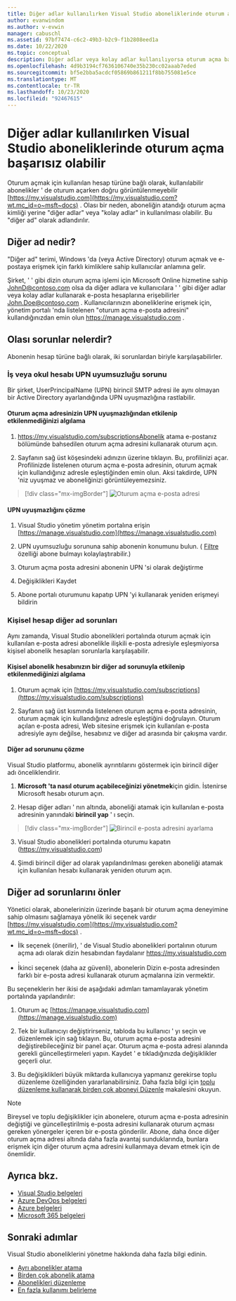 ```yaml
---
title: Diğer adlar kullanılırken Visual Studio aboneliklerinde oturum açma başarısız olabilir | Microsoft Docs
author: evanwindom
ms.author: v-evwin
manager: cabuschl
ms.assetid: 97bf7474-c6c2-49b3-b2c9-f1b2808eed1a
ms.date: 10/22/2020
ms.topic: conceptual
description: Diğer adlar veya kolay adlar kullanılıyorsa oturum açma başarısız olabilir
ms.openlocfilehash: 4d9b3194cf7636106740e35b230cc02aaab7eded
ms.sourcegitcommit: bf5e2bba5acdcf05869b861211f8bb755081e5ce
ms.translationtype: MT
ms.contentlocale: tr-TR
ms.lasthandoff: 10/23/2020
ms.locfileid: "92467615"
---
```

# <a name="signing-into-visual-studio-subscriptions-may-fail-when-using-aliases"></a>Diğer adlar kullanılırken Visual Studio aboneliklerinde oturum açma başarısız olabilir
Oturum açmak için kullanılan hesap türüne bağlı olarak, kullanılabilir abonelikler ' de oturum açarken doğru görüntülenmeyebilir [https://my.visualstudio.com](https://my.visualstudio.com?wt.mc_id=o~msft~docs) . Olası bir neden, aboneliğin atandığı oturum açma kimliği yerine "diğer adlar" veya "kolay adlar" in kullanılması olabilir. Bu "diğer ad" olarak adlandırılır.

## <a name="what-is-aliasing"></a>Diğer ad nedir?
"Diğer ad" terimi, Windows 'da (veya Active Directory) oturum açmak ve e-postaya erişmek için farklı kimliklere sahip kullanıcılar anlamına gelir.

Şirket, ' ' gibi dizin oturum açma işlemi için Microsoft Online hizmetine sahip JohnD@contoso.com olsa da diğer adlara ve kullanıcılara ' ' gibi diğer adlar veya kolay adlar kullanarak e-posta hesaplarına erişebilirler John.Doe@contoso.com . Kullanıcılarınızın aboneliklerine erişmek için, yönetim portalı 'nda listelenen "oturum açma e-posta adresini" kullandığınızdan emin olun https://manage.visualstudio.com . 

## <a name="what-are-the-potential-issues"></a>Olası sorunlar nelerdir?

Abonenin hesap türüne bağlı olarak, iki sorunlardan biriyle karşılaşabilirler. 

### <a name="work-or-school-account-upn-mismatch-issue"></a>İş veya okul hesabı UPN uyumsuzluğu sorunu 
Bir şirket, UserPrincipalName (UPN) birincil SMTP adresi ile aynı olmayan bir Active Directory ayarlandığında UPN uyuşmazlığına rastlabilir. 

#### <a name="how-to-detect-if-your-sign-in-address-is-impacted-by-a-upn-mismatch"></a>Oturum açma adresinizin UPN uyuşmazlığından etkilenip etkilenmediğinizi algılama 

1. https://my.visualstudio.com/subscriptionsAbonelik atama e-postanız bölümünde bahsedilen oturum açma adresini kullanarak oturum açın.

2. Sayfanın sağ üst köşesindeki adınızın üzerine tıklayın.  Bu, profilinizi açar.  Profilinizde listelenen oturum açma e-posta adresinin, oturum açmak için kullandığınız adresle eşleştiğinden emin olun.  Aksi takdirde, UPN 'niz uyuşmaz ve aboneliğinizi görüntüleyemezsiniz. 

> [!div class="mx-imgBorder"]
> ![Oturum açma e-posta adresi](_img//aliasing/sign-in-email.png "Profilinizde görünen e-posta adresinin, oturum açmak için kullandığınız bir adresle eşleştiğinden emin olun.")

#### <a name="how-to-fix-a-upn-mismatch"></a>UPN uyuşmazlığını çözme

1. Visual Studio yönetim yönetim portalına erişin [https://manage.visualstudio.com](https://manage.visualstudio.com) 

2. UPN uyumsuzluğu sorununa sahip abonenin konumunu bulun. ( [Filtre](search-license.md) özelliği abone bulmayı kolaylaştırabilir.)

3. Oturum açma posta adresini abonenin UPN 'si olarak değiştirme 

0. Değişiklikleri Kaydet 

0. Abone portalı oturumunu kapatıp UPN 'yi kullanarak yeniden erişmeyi bildirin 

### <a name="personal-account-aliasing-issue"></a>Kişisel hesap diğer ad sorunları

Aynı zamanda, Visual Studio abonelikleri portalında oturum açmak için kullanılan e-posta adresi abonelikle ilişkili e-posta adresiyle eşleşmiyorsa kişisel abonelik hesapları sorunlarla karşılaşabilir. 

#### <a name="how-to-detect-if-your-personal-subscription-account-is-impacted-by-an-aliasing-issue"></a>Kişisel abonelik hesabınızın bir diğer ad sorunuyla etkilenip etkilenmediğinizi algılama

1. Oturum açmak için [https://my.visualstudio.com/subscriptions](https://my.visualstudio.com/subscriptions)

0. Sayfanın sağ üst kısmında listelenen oturum açma e-posta adresinin, oturum açmak için kullandığınız adresle eşleştiğini doğrulayın.  Oturum açılan e-posta adresi, Web sitesine erişmek için kullanılan e-posta adresiyle aynı değilse, hesabınız ve diğer ad arasında bir çakışma vardır.

#### <a name="how-to-fix-an-alias-issue"></a>Diğer ad sorununu çözme

Visual Studio platformu, abonelik ayrıntılarını göstermek için birincil diğer adı önceliklendirir. 

1. **Microsoft 'ta nasıl oturum açabileceğinizi yönetmek**için gidin. İstenirse Microsoft hesabı oturum açın. 

2. Hesap diğer adları ' nın altında, aboneliği atamak için kullanılan e-posta adresinin yanındaki **birincil yap** ' ı seçin. 

> [!div class="mx-imgBorder"]
> ![Birincil e-posta adresini ayarlama](_img//aliasing/account-aliases.png "Abonelikleriniz için birincil diğer ad seçmek üzere birincil yap bağlantısını kullanın.")

3. Visual Studio abonelikleri portalında oturumu kapatın (https://my.visualstudio.com) 

4. Şimdi birincil diğer ad olarak yapılandırılması gereken aboneliği atamak için kullanılan hesabı kullanarak yeniden oturum açın. 

## <a name="preventing-aliasing-issues"></a>Diğer ad sorunlarını önler

Yönetici olarak, abonelerinizin üzerinde başarılı bir oturum açma deneyimine sahip olmasını sağlamaya yönelik iki seçenek vardır [https://my.visualstudio.com](https://my.visualstudio.com?wt.mc_id=o~msft~docs) .
- İlk seçenek (önerilir), ' de Visual Studio abonelikleri portalının oturum açma adı olarak dizin hesabından faydalanır https://my.visualstudio.com .  
- İkinci seçenek (daha az güvenli), abonelerin Dizin e-posta adresinden farklı bir e-posta adresi kullanarak oturum açmalarına izin vermektir.

Bu seçeneklerin her ikisi de aşağıdaki adımları tamamlayarak yönetim portalında yapılandırılır:  
1. Oturum aç [https://manage.visualstudio.com](https://manage.visualstudio.com) 

0. Tek bir kullanıcıyı değiştirirseniz, tabloda bu kullanıcı ' yı seçin ve düzenlemek için sağ tıklayın. Bu, oturum açma e-posta adresini değiştirebileceğiniz bir panel açar. Oturum açma e-posta adresi alanında gerekli güncelleştirmeleri yapın. Kaydet ' e tıkladığınızda değişiklikler geçerli olur.  

0. Bu değişiklikleri büyük miktarda kullanıcıya yapmanız gerekirse toplu düzenleme özelliğinden yararlanabilirsiniz. Daha fazla bilgi için [toplu düzenleme kullanarak birden çok aboneyi Düzenle](./edit-license.md#edit-multiple-subscribers-using-bulk-edit) makalesini okuyun.

> [!NOTE]
> Bireysel ve toplu değişiklikler için abonelere, oturum açma e-posta adresinin değiştiği ve güncelleştirilmiş e-posta adresini kullanarak oturum açması gereken yönergeler içeren bir e-posta gönderilir. Abone, daha önce diğer oturum açma adresi altında daha fazla avantaj sunduklarında, bunlara erişmek için diğer oturum açma adresini kullanmaya devam etmek için de önemlidir.  

## <a name="see-also"></a>Ayrıca bkz.
- [Visual Studio belgeleri](/visualstudio/)
- [Azure DevOps belgeleri](/azure/devops/)
- [Azure belgeleri](/azure/)
- [Microsoft 365 belgeleri](/microsoft-365/)


## <a name="next-steps"></a>Sonraki adımlar
Visual Studio aboneliklerini yönetme hakkında daha fazla bilgi edinin.
- [Ayrı abonelikler atama](assign-license.md)
- [Birden çok abonelik atama](assign-license-bulk.md)
- [Abonelikleri düzenleme](edit-license.md)
- [En fazla kullanımı belirleme](maximum-usage.md)